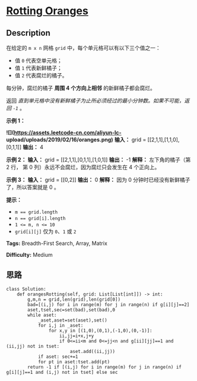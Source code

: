 # [Rotting Oranges][title]

## Description

在给定的 `m x n` 网格 `grid` 中，每个单元格可以有以下三个值之一：

  * 值 `0` 代表空单元格；
  * 值 `1` 代表新鲜橘子；
  * 值 `2` 代表腐烂的橘子。

每分钟，腐烂的橘子  **周围  4 个方向上相邻** 的新鲜橘子都会腐烂。

返回 _直到单元格中没有新鲜橘子为止所必须经过的最小分钟数。如果不可能，返回  `-1`_ 。



**示例 1：**

**![](https://assets.leetcode-cn.com/aliyun-lc-
upload/uploads/2019/02/16/oranges.png)**
            **输入：** grid = [[2,1,1],[1,1,0],[0,1,1]]    **输出：** 4    

**示例 2：**
            **输入：** grid = [[2,1,1],[0,1,1],[1,0,1]]    **输出：** -1    **解释：** 左下角的橘子（第 2 行， 第 0 列）永远不会腐烂，因为腐烂只会发生在 4 个正向上。    

**示例 3：**
            **输入：** grid = [[0,2]]    **输出：** 0    **解释：** 因为 0 分钟时已经没有新鲜橘子了，所以答案就是 0 。    



**提示：**

  * `m == grid.length`
  * `n == grid[i].length`
  * `1 <= m, n <= 10`
  * `grid[i][j]` 仅为 `0`、`1` 或 `2`


**Tags:** Breadth-First Search, Array, Matrix

**Difficulty:** Medium

## 思路

``` python3
class Solution:
    def orangesRotting(self, grid: List[List[int]]) -> int:
        g,m,n = grid,len(grid),len(grid[0])
        bad=[(i,j) for i in range(m) for j in range(n) if g[i][j]==2]
        aset,tset,sec=set(bad),set(bad),0
        while aset:
            _aset,aset=set(aset),set()
            for i,j in _aset:
                for x,y in [(1,0),(0,1),(-1,0),(0,-1)]:
                    ii,jj=i+x,j+y
                    if 0<=ii<m and 0<=jj<n and g[ii][jj]==1 and (ii,jj) not in tset:
                        aset.add((ii,jj))
            if aset: sec+=1
            for pt in aset:tset.add(pt)
        return -1 if [(i,j) for i in range(m) for j in range(n) if g[i][j]==1 and (i,j) not in tset] else sec
```

[title]: https://leetcode-cn.com/problems/rotting-oranges
